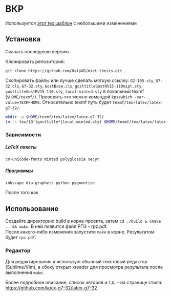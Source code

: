 # ВКР
Используется [этот tex шаблон](https://github.com/latex-g7-32/latex-g7-32) с небольшими изменениями

## Установка

Скачать последнюю версию.

Клонировать репозиторий:
```
git clone https://github.com/OsipXD/miet-thesis.git
```

Скопировать файлы или лучше сделать мягкую ссылку:
`G2-105.sty`, `G7-32.cls`,  `G7-32.sty`, `GostBase.clo`, `gosttitleGostRV15-110mipt.sty`, `gosttitleGostRV15-110.sty`, `local-minted.sty` в локальный texmf (`$HOME/texmf/`).
Проверить это можно командой `kpsewhich -var-value=TEXMFHOME`.
Относительно texmf путь будет `texmf/tex/latex/latex-g7-32/`.
```sh
mkdir -p $HOME/texmf/tex/latex/latex-g7-32/
ln -s tex/{G*|gosttitle*|local-minted.sty} $HOME/texmf/tex/latex/latex-g7-32/
```

### Зависимости
##### LaTeX пакеты
```
cm-unicode-fonts minted polyglossia xecyr
```

##### Программы
```
inkscape dia graphviz python pygmentize
```

После того как 

## Использование
Cоздайте директорию build в корне проекта, затем `cd ./build & cmake .. && make`. В ней появится файл РПЗ - rpz.pdf.\
После какого-либо изменения запустите `make` в корне. Результатом будет `rpz.pdf`.

### Редактор
Для редактирования я использую обычный текстовый редактор (Sublime/Vim), а сбоку открыт xreader для просмотра результата после выполнения `make`.

Более подробное описание, список авторов и т.д. - на странице стиля: https://github.com/latex-g7-32/latex-g7-32 
